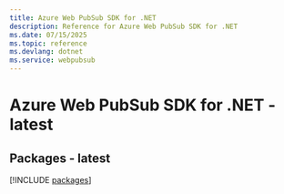 ```yaml
---
title: Azure Web PubSub SDK for .NET
description: Reference for Azure Web PubSub SDK for .NET
ms.date: 07/15/2025
ms.topic: reference
ms.devlang: dotnet
ms.service: webpubsub
---
```

# Azure Web PubSub SDK for .NET - latest
## Packages - latest
[!INCLUDE [packages](web-pubsub-index.md)]